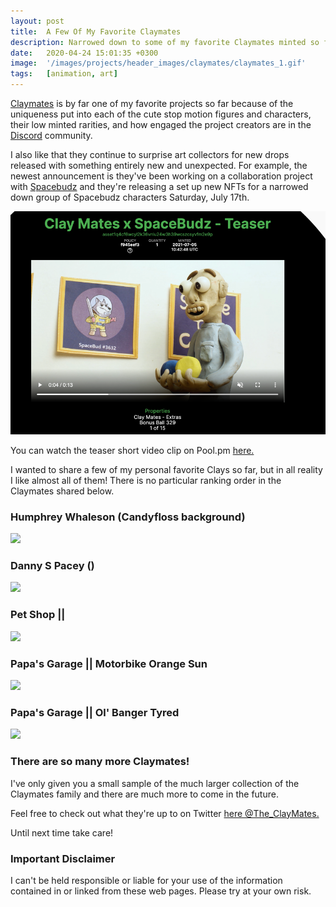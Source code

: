 ```yaml
---
layout: post
title:  A Few Of My Favorite Claymates
description: Narrowed down to some of my favorite Claymates minted so far, but it was tough to do!
date:   2020-04-24 15:01:35 +0300
image:  '/images/projects/header_images/claymates/claymates_1.gif'
tags:   [animation, art]
---
```

[Claymates](https://www.claymates.org) is by far one of my favorite projects so far because of the uniqueness put into each of the cute stop motion figures and characters, their low minted rarities, and how engaged the project creators are in the [Discord](https://discord.gg/8HpNU9Q9) community. 

I also like that they continue to surprise art collectors for new drops released with something entirely new and unexpected. For example, the newest announcement is they've been working on a collaboration project with [Spacebudz](https://spacebudz.io/) and they're releasing a set up new NFTs for a narrowed down group of Spacebudz characters Saturday, July 17th. 

![](/images/posts/favorite-claymates/claymates-spacebudz-collab_1.png)  

You can watch the teaser short video clip on Pool.pm [here.](https://pool.pm/f945eef343e1a08919c3a58ac599a84ba2f25eb8a7d3b1663b8a2687.ClayMatesExtra329)  

I wanted to share a few of my personal favorite Clays so far, but in all reality I like almost all of them! There is no particular ranking order in the Claymates shared below. 

### Humphrey Whaleson (Candyfloss background)
![](/images/posts/favorite-claymates/humphrey_candyfloss.gif)  

### Danny S Pacey ()
![](/images/posts/favorite-claymates/danny_s_pacey_1.gif)  

### Pet Shop || 
![](/images/posts/favorite-claymates/pets_fish.gif)  

### Papa's Garage || Motorbike Orange Sun
![](/images/posts/favorite-claymates/garage_motorbike_orange_sun.gif)  

### Papa's Garage || Ol' Banger Tyred
![](/images/posts/favorite-claymates/garage_old_banger.gif)  

### There are so many more Claymates!
I've only given you a small sample of the much larger collection of the Claymates family and there are much more to come in the future. 

Feel free to check out what they're up to on Twitter [here @The_ClayMates.](https://twitter.com/The_ClayMates)

Until next time take care!

### Important Disclaimer
I can't be held responsible or liable for your use of the information contained in or linked from these web pages. Please try at your own risk.
